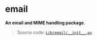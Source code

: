 # email

**An email and MIME handling package.**

> Source code: [`Lib/email/__init__.py`](https://github.com/python/cpython/tree/3.11/Lib/email/__init__.py)